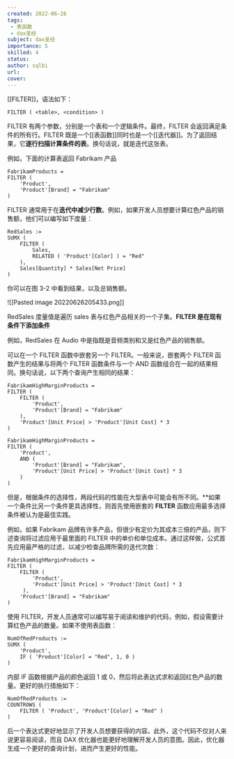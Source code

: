 ```yaml
---
created: 2022-06-26
tags:
 - 表函数
 - dax圣经
subject: dax圣经
importance: 5
skilled: 4
status: 
author: sqlbi
url: 
cover: 
---
```


[[FILTER]]，语法如下：

```DAX
FILTER ( <table>, <condition> )
```

FILTER 有两个参数，分别是一个表和一个逻辑条件。最终，FILTER 会返回满足条件的所有行。FILTER 既是一个[[表函数]]同时也是一个[[迭代器]]。为了返回结果，它**逐行扫描计算条件的表**。换句话说，就是迭代这张表。

例如，下面的计算表返回 Fabrikam 产品

```DAX
FabrikamProducts =
FILTER (
    'Product',
    'Product'[Brand] = "Fabrikam"
)
```

FILTER 通常用于在**迭代中减少行数**。例如，如果开发人员想要计算红色产品的销售额，他们可以编写如下度量：

```DAX
RedSales :=
SUMX (
    FILTER (
        Sales,
        RELATED ( 'Product'[Color] ) = "Red"
    ),
    Sales[Quantity] * Sales[Net Price]
)
```

你可以在图 3-2 中看到结果，以及总销售额。

![[Pasted image 20220626205433.png]]

RedSales 度量值是遍历 sales 表与红色产品相关的一个子集。**FILTER 是在现有条件下添加条件**

例如，RedSales 在 Audio 中是指既是音频类别和又是红色产品的销售额。

可以在一个 FILTER 函数中嵌套另一个 FILTER。一般来说，嵌套两个 FILTER 函数产生的结果与将两个 FILTER 函数条件与一个 AND 函数组合在一起的结果相同。换句话说，以下两个查询产生相同的结果：

```DAX
FabrikamHighMarginProducts =
FILTER (
    FILTER (
        'Product',
        'Product'[Brand] = "Fabrikam"
    ),
    'Product'[Unit Price] > 'Product'[Unit Cost] * 3
)
```

```DAX
FabrikamHighMarginProducts =
FILTER (
    'Product',
    AND (
        'Product'[Brand] = "Fabrikam",
        'Product'[Unit Price] > 'Product'[Unit Cost] * 3
    )
)
```

但是，根据条件的选择性，两段代码的性能在大型表中可能会有所不同。**如果一个条件比另一个条件更具选择性，则首先使用嵌套的 **FILTER** 函数应用最多选择条件被认为是最佳实践。

例如，如果 Fabrikam 品牌有许多产品，但很少有定价为其成本三倍的产品，则下述查询将过滤应用于最里面的 FILTER 中的单价和单位成本。通过这样做，公式首先应用最严格的过滤，以减少检查品牌所需的迭代次数：

```DAX
FabrikamHighMarginProducts =
FILTER (
    FILTER (
        'Product',
        'Product'[Unit Price] > 'Product'[Unit Cost] * 3
     ),
    'Product'[Brand] = "Fabrikam"
)
```

使用 FILTER，开发人员通常可以编写易于阅读和维护的代码，例如，假设需要计算红色产品的数量。如果不使用表函数：

```DAX
NumOfRedProducts :=
SUMX (
    'Product',
    IF ( 'Product'[Color] = "Red", 1, 0 )
)
```

内部 IF 函数根据产品的颜色返回 1 或 0，然后将此表达式求和返回红色产品的数量。更好的执行措施如下：

```DAX
NumOfRedProducts :=
COUNTROWS (
    FILTER ( 'Product', 'Product'[Color] = "Red" )
)
```

后一个表达式更好地显示了开发人员想要获得的内容。此外，这个代码不仅对人来说更容易阅读，而且 DAX 优化器也能更好地理解开发人员的意图。因此，优化器生成一个更好的查询计划，进而产生更好的性能。